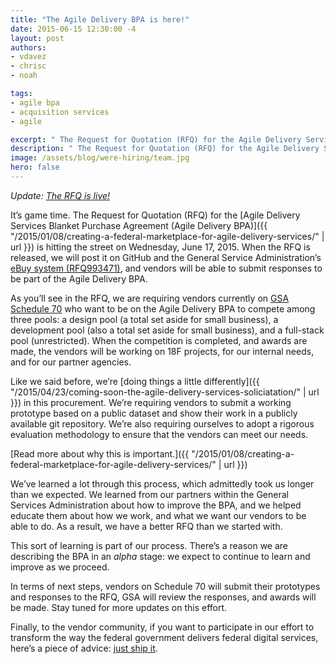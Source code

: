 ```yaml
---
title: "The Agile Delivery BPA is here!"
date: 2015-06-15 12:30:00 -4
layout: post
authors:
- vdavez
- chrisc
- noah

tags:
- agile bpa
- acquisition services
- agile

excerpt: " The Request for Quotation (RFQ) for the Agile Delivery Services Blanket Purchase Agreement (Agile Delivery BPA) is hitting the street on Wednesday, June 17, 2015."
description: " The Request for Quotation (RFQ) for the Agile Delivery Services Blanket Purchase Agreement (Agile Delivery BPA) is hitting the street on Wednesday, June 17, 2015."
image: /assets/blog/were-hiring/team.jpg
hero: false
---
```


*Update: [The RFQ is live!](https://github.com/18F/ads-bpa/blob/18f-pages/assets/ADS%20RFQ%20Revised%20Modification%205.pdf)*

It’s game time. The Request for Quotation (RFQ) for the [Agile Delivery
Services Blanket Purchase Agreement (Agile Delivery
BPA)]({{ "/2015/01/08/creating-a-federal-marketplace-for-agile-delivery-services/" | url }})
is hitting the street on Wednesday, June 17, 2015. When the RFQ is
released, we will post it on GitHub and the General Service
Administration’s [eBuy
system (RFQ993471)](https://www.ebuy.gsa.gov/advantage/ebuy/start_page.do), and
vendors will be able to submit responses to be part of the Agile
Delivery BPA.

As you’ll see in the RFQ, we are requiring vendors currently on
[GSA Schedule
70](http://gsa.gov/portal/content/104506) who want to be on the Agile
Delivery BPA to compete among three pools: a design pool (a total set
aside for small business), a development pool (also a total set aside
for small business), and a full-stack pool (unrestricted). When the
competition is completed, and awards are made, the vendors will be
working on 18F projects, for our internal needs, and for our partner
agencies.

Like we said before, we’re [doing things a little
differently]({{ "/2015/04/23/coming-soon-the-agile-delivery-services-soliciatation/" | url }})
in this procurement. We’re requiring vendors to submit a working
prototype based on a public dataset and show their work in a publicly
available git repository. We’re also requiring ourselves to adopt a
rigorous evaluation methodology to ensure that the vendors can meet our
needs.

[Read more about why this is important.]({{ "/2015/01/08/creating-a-federal-marketplace-for-agile-delivery-services/" | url }})

We’ve learned a lot through this process, which admittedly took us
longer than we expected. We learned from our partners within the General
Services Administration about how to improve the BPA, and we helped
educate them about how we work, and what we want our vendors to be able
to do. As a result, we have a better RFQ than we started with.

This sort of learning is part of our process. There’s a reason we are
describing the BPA in an *alpha* stage: we expect to continue to learn
and improve as we proceed.

In terms of next steps, vendors on Schedule 70 will submit their
prototypes and responses to the RFQ, GSA will review the responses, and
awards will be made. Stay tuned for more updates on this effort.

Finally, to the vendor community, if you want to participate in our
effort to transform the way the federal government delivers federal
digital services, here’s a piece of advice: [just ship
it](http://www.nps.gov/dena/learn/nature/images/as-2_5.jpg).
